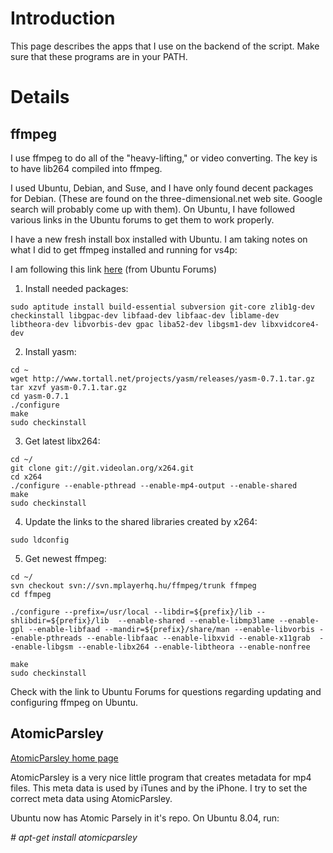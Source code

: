 # Introduction #

This page describes the apps that I use on the backend of the script.  Make sure that these programs are in your PATH.

# Details #

## ffmpeg ##

I use ffmpeg to do all of the "heavy-lifting," or video converting.   The key is to have lib264 compiled into ffmpeg.

I used Ubuntu, Debian, and Suse, and I have only found decent packages for Debian. (These are found on the three-dimensional.net web site.  Google search will probably come up with them).  On Ubuntu,  I have followed various links in the Ubuntu forums to get them to work properly.

I have a new fresh install box installed with Ubuntu.  I am taking notes on what I did to get ffmpeg installed and running for vs4p:

I am following this link [here](http://ubuntuforums.org/showthread.php?t=786095) (from Ubuntu Forums)

1. Install needed packages:
```
sudo aptitude install build-essential subversion git-core zlib1g-dev checkinstall libgpac-dev libfaad-dev libfaac-dev liblame-dev libtheora-dev libvorbis-dev gpac liba52-dev libgsm1-dev libxvidcore4-dev 
```

2. Install yasm:
```
cd ~
wget http://www.tortall.net/projects/yasm/releases/yasm-0.7.1.tar.gz
tar xzvf yasm-0.7.1.tar.gz
cd yasm-0.7.1
./configure
make
sudo checkinstall
```

3. Get latest libx264:
```
cd ~/
git clone git://git.videolan.org/x264.git
cd x264
./configure --enable-pthread --enable-mp4-output --enable-shared
make
sudo checkinstall
```

4.  Update the links to the shared libraries created by x264:
```
sudo ldconfig
```

5. Get newest ffmpeg:
```
cd ~/
svn checkout svn://svn.mplayerhq.hu/ffmpeg/trunk ffmpeg
cd ffmpeg

./configure --prefix=/usr/local --libdir=${prefix}/lib --shlibdir=${prefix}/lib  --enable-shared --enable-libmp3lame --enable-gpl --enable-libfaad --mandir=${prefix}/share/man --enable-libvorbis --enable-pthreads --enable-libfaac --enable-libxvid --enable-x11grab  --enable-libgsm --enable-libx264 --enable-libtheora --enable-nonfree

make
sudo checkinstall
```


Check with the link to Ubuntu Forums for questions regarding updating and configuring ffmpeg on Ubuntu.


## AtomicParsley ##

[AtomicParsley home page](http://atomicparsley.sourceforge.net/)

AtomicParsley is a very nice little program that creates metadata for mp4 files.  This meta data is used by iTunes and by the iPhone.  I try to set the correct meta data using AtomicParsley.

Ubuntu now has Atomic Parsely in it's repo.  On Ubuntu 8.04, run:

_# apt-get install atomicparsley_